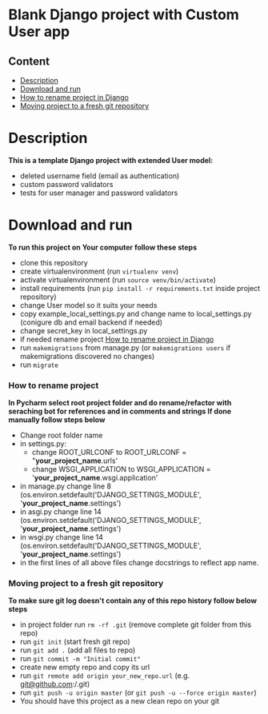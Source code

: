 # Blank Django project with Custom User app
## Content
* [Description](#description)
* [Download and run](#download-and-run)
* [How to rename project in Django](#how-to-rename-project)
* [Moving project to a fresh git repository](#moving-project-to-a-fresh-git-repository)

# Description
**This is a template Django project with extended User model:**

* deleted username field (email as authentication)
* custom password validators
* tests for user manager and password validators

# Download and run
**To run this project on Your computer follow these steps**
* clone this repository
* create virtualenvironment (run `virtualenv venv`)
* activate virtualenvironment (run `source venv/bin/activate`)
* install requirements (run `pip install -r requirements.txt` inside project repository)
* change User model so it suits your needs
* copy example_local_settings.py and change name to local_settings.py (conigure db and email backend if needed)
* change secret_key in local_settings.py
* if needed rename project [How to rename project in Django](#how-to-rename-project)
* run `makemigrations` from manage.py (or `makemigrations users` if makemigrations discovered no changes)
* run `migrate`

### How to rename project
**In Pycharm select root project folder and do rename/refactor with seraching bot for references and in comments and strings If done manually follow steps below**
* Change root folder name
* in settings.py:
  * change ROOT_URLCONF to ROOT_URLCONF = "**your_project_name**.urls'
  * change WSGI_APPLICATION to WSGI_APPLICATION = '**your_project_name**.wsgi.application'
* in manage.py change line 8 (os.environ.setdefault('DJANGO_SETTINGS_MODULE', '**your_project_name**.settings')
* in asgi.py change line 14 (os.environ.setdefault('DJANGO_SETTINGS_MODULE', '**your_project_name**.settings')
* in wsgi.py change line 14 (os.environ.setdefault('DJANGO_SETTINGS_MODULE', '**your_project_name**.settings')
* in the first lines of all above files change docstrings to reflect app name.

### Moving project to a fresh git repository
**To make sure git log doesn't contain any of this repo history follow below steps**
* in project folder run `rm -rf .git` (remove complete git folder from this repo)
* run `git init` (start fresh git repo)
* run `git add .` (add all files to repo)
* run `git commit -m "Initial commit"`
* create new empty repo and copy its url
* run `git remote add origin your_new_repo.url` (e.g. git@github.com:<YOUR ACCOUNT>/<YOUR NEW_REPOSITORY>.git)
* run `git push -u origin master` (or `git push -u --force origin master`)
* You should have this project as a new clean repo on your git

